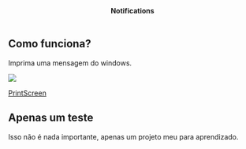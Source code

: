 <div align="center">
  <b>Notifications</b><br><br>
</div>

## Como funciona?

Imprima uma mensagem do windows.

<img src="https://prnt.sc/p6uyvw" />

[PrintScreen](https://prnt.sc/p6uyvw)

## Apenas um teste

Isso não é nada importante, apenas um projeto meu para aprendizado.
